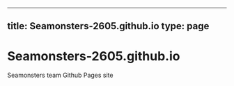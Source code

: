 
---
title: Seamonsters-2605.github.io
type: page
---
# Seamonsters-2605.github.io
Seamonsters team Github Pages site
